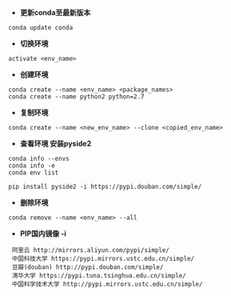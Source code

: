 * **更新conda至最新版本**
```
conda update conda
```
* **切换环境**

```
activate <env_name>
```

* **创建环境**

```
conda create --name <env_name> <package_names>
conda create --name python2 python=2.7
```

* **复制环境**
```
conda create --name <new_env_name> --clone <copied_env_name>
```

* **查看环境 安装pyside2**
```
conda info --envs
conda info -e
conda env list

pip install pyside2 -i https://pypi.douban.com/simple/
```


* **删除环境**
```
conda remove --name <env_name> --all
```
* **PIP国内镜像 -i**
```
 阿里云 http://mirrors.aliyun.com/pypi/simple/ 
 中国科技大学 https://pypi.mirrors.ustc.edu.cn/simple/ 
 豆瓣(douban) http://pypi.douban.com/simple/ 
 清华大学 https://pypi.tuna.tsinghua.edu.cn/simple/ 
 中国科学技术大学 http://pypi.mirrors.ustc.edu.cn/simple/
```

